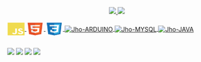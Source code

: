 <div align="center">
  <a href="https://github.com/JonathasAmarall">
  <img height="180em" src="https://github-readme-stats.vercel.app/api?username=JonathasAmarall&show_icons=true&theme=dark&include_all_commits=true&count_private=true"/>
  <img height="180em" src="https://github-readme-stats.vercel.app/api/top-langs/?username=JonathasAmarall&layout=compact&langs_count=7&theme=dark"/>
</div>

<div style="display: inline_block"><br>

  <img align="center" alt="Jho-Js" height="30" width="40" src="https://raw.githubusercontent.com/devicons/devicon/master/icons/javascript/javascript-plain.svg">
  
  
  <img align="center" alt="Jho-HTML" height="30" width="40" src="https://raw.githubusercontent.com/devicons/devicon/master/icons/html5/html5-original.svg">
 
 <img align="center" alt="Jho-CSS" height="30" width="40" src="https://raw.githubusercontent.com/devicons/devicon/master/icons/css3/css3-original.svg">
 
<img align="center" alt="Jho-ARDUINO" height="30" width="40" src="https://cdn.jsdelivr.net/gh/devicons/devicon/icons/arduino/arduino-original-wordmark.svg">

<img align="center" alt="Jho-MYSQL" height="30" width="40" src="https://cdn.jsdelivr.net/gh/devicons/devicon/icons/mysql/mysql-original-wordmark.svg">

<img align="center" alt="Jho-JAVA" height="30" width="40" src="https://cdn.jsdelivr.net/gh/devicons/devicon/icons/java/java-original-wordmark.svg">

</div>
  
  ##
 
<div> 
 
  <a href="https://instagram.com/jonathas.amaral_" target="_blank"><img src="https://img.shields.io/badge/-Instagram-%23E4405F?style=for-the-badge&logo=instagram&logoColor=white" target="_blank"></a> <a href = "mailto:trabalhobr7@gmail.com"><img src="https://img.shields.io/badge/-Gmail-%23333?style=for-the-badge&logo=gmail&logoColor=white" target="_blank"></a> <a href="https://www.linkedin.com/in/jonathas-amaral-695b91220" target="_blank"><img src="https://img.shields.io/badge/-LinkedIn-%230077B5?style=for-the-badge&logo=linkedin&logoColor=white" target="_blank"></a> <a href="https://telegram.com/jonathas.amaral_" target="_blank"><img src="https://img.shields.io/badge/Telegram-2CA5E0?style=for-the-badge&logo=telegram&logoColor=white " target="_blank"> </a>
 
</div>

